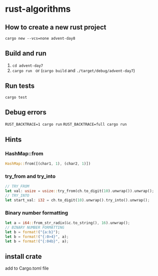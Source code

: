 # rust-algorithms

## How to create a new rust project

```shell
cargo new --vcs=none advent-day8
```

## Build and run

1. `cd advent-day7`
2. `cargo run ` or (`cargo build` and `./target/debug/advent-day7`)

## Run tests

`cargo test`

## Debug errors

`RUST_BACKTRACE=1 cargo run`
`RUST_BACKTRACE=full cargo run`

## Hints

### HashMap::from

```rust
HashMap::from([(char1, 1), (char2, 1)])
```

### try_from and try_into

```rust
// TRY_FROM
let val: usize = usize::try_from(ch.to_digit(10).unwrap()).unwrap();
// TRY_INTO
let start_val: i32 = ch.to_digit(10).unwrap().try_into().unwrap();
```

### Binary number formatting

```rust
let a = i64::from_str_radix(&c.to_string(), 16).unwrap();
// BINARY NUMBER FORMATTING
let b = format!("{a:b}");
let b = format!("{:0>4}", a);
let b = format!("{:04b}", a);
```

## install crate

add to Cargo.toml file 